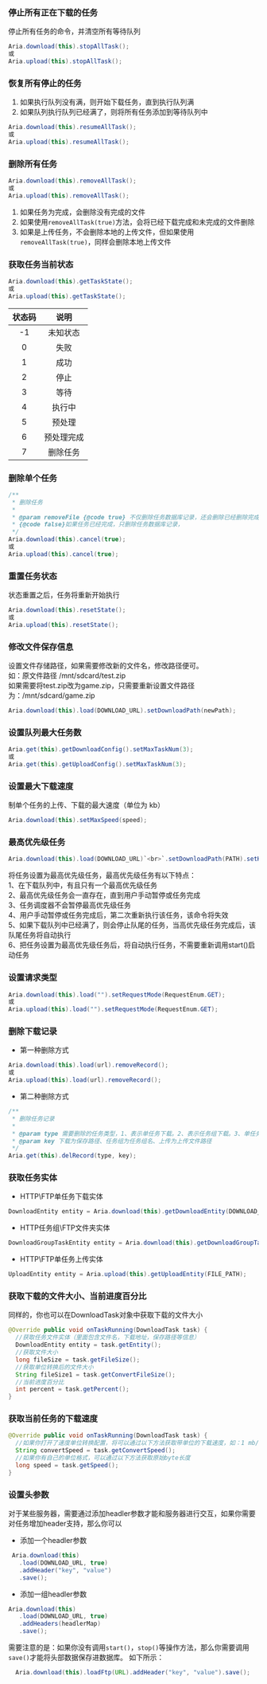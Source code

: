 ### 停止所有正在下载的任务
停止所有任务的命令，并清空所有等待队列
```java
Aria.download(this).stopAllTask();
或
Aria.upload(this).stopAllTask();
```

### 恢复所有停止的任务
1. 如果执行队列没有满，则开始下载任务，直到执行队列满
2. 如果队列执行队列已经满了，则将所有任务添加到等待队列中
```java
Aria.download(this).resumeAllTask();
或
Aria.upload(this).resumeAllTask();
```

### 删除所有任务
```java
Aria.download(this).removeAllTask();
或
Aria.upload(this).removeAllTask();
```
1. 如果任务为完成，会删除没有完成的文件</br> 
2. 如果使用`removeAllTask(true)`方法，会将已经下载完成和未完成的文件删除</br> 
3. 如果是上传任务，不会删除本地的上传文件，但如果使用`removeAllTask(true)`，同样会删除本地上传文件

### 获取任务当前状态
```java
Aria.download(this).getTaskState();
或
Aria.upload(this).getTaskState();
```
| 状态码 | 说明 |
| :----: | :----: |
| -1 | 未知状态 |
| 0 | 失败 |
| 1 | 成功 |
| 2 | 停止 |
| 3 | 等待 |
| 4 | 执行中 |
| 5 | 预处理 |
| 6 | 预处理完成 |
| 7 | 删除任务 |

### 删除单个任务
```java
/**
 * 删除任务
 *
 * @param removeFile {@code true} 不仅删除任务数据库记录，还会删除已经删除完成的文件
 * {@code false}如果任务已经完成，只删除任务数据库记录，
 */
Aria.download(this).cancel(true);
或
Aria.upload(this).cancel(true);
```



### 重置任务状态
状态重置之后，任务将重新开始执行
```java
Aria.download(this).resetState();
或
Aria.upload(this).resetState();
```


### 修改文件保存信息
设置文件存储路径，如果需要修改新的文件名，修改路径便可。<br>
如：原文件路径 /mnt/sdcard/test.zip<br>
如果需要将test.zip改为game.zip，只需要重新设置文件路径为：/mnt/sdcard/game.zip
```java
Aria.download(this).load(DOWNLOAD_URL).setDownloadPath(newPath);
```

### 设置队列最大任务数
```java
Aria.get(this).getDownloadConfig().setMaxTaskNum(3);
或
Aria.get(this).getUploadConfig().setMaxTaskNum(3);
```

### 设置最大下载速度
制单个任务的上传、下载的最大速度（单位为 kb）
```java
Aria.download(this).setMaxSpeed(speed);
```


### 最高优先级任务
```java
Aria.download(this).load(DOWNLOAD_URL)`<br>`.setDownloadPath(PATH).setHighestPriority();
```
将任务设置为最高优先级任务，最高优先级任务有以下特点：<br>
1、在下载队列中，有且只有一个最高优先级任务<br> 
2、最高优先级任务会一直存在，直到用户手动暂停或任务完成<br>
3、任务调度器不会暂停最高优先级任务<br>
4、用户手动暂停或任务完成后，第二次重新执行该任务，该命令将失效<br>
5、如果下载队列中已经满了，则会停止队尾的任务，当高优先级任务完成后，该队尾任务将自动执行<br>
6、把任务设置为最高优先级任务后，将自动执行任务，不需要重新调用start()启动任务

### 设置请求类型
```java
Aria.download(this).load("").setRequestMode(RequestEnum.GET);
或
Aria.upload(this).load("").setRequestMode(RequestEnum.GET);
```

### 删除下载记录
* 第一种删除方式
```java
Aria.download(this).load(url).removeRecord();
或
Aria.upload(this).load(url).removeRecord();
```
* 第二种删除方式
```java
/**
 * 删除任务记录
 *
 * @param type 需要删除的任务类型，1、表示单任务下载。2、表示任务组下载。3、单任务上传
 * @param key 下载为保存路径、任务组为任务组名、上传为上传文件路径
 */
Aria.get(this).delRecord(type, key);
```

### 获取任务实体
* HTTP\FTP单任务下载实体
```java
DownloadEntity entity = Aria.download(this).getDownloadEntity(DOWNLOAD_URL);
```
* HTTP任务组\FTP文件夹实体
```java
DownloadGroupTaskEntity entity = Aria.download(this).getDownloadGroupTask(mUrls);
```
* HTTP\FTP单任务上传实体
```java
UploadEntity entity = Aria.upload(this).getUploadEntity(FILE_PATH);
```

### 获取下载的文件大小、当前进度百分比
同样的，你也可以在DownloadTask对象中获取下载的文件大小
```java
@Override public void onTaskRunning(DownloadTask task) {
  //获取任务文件实体（里面包含文件名，下载地址，保存路径等信息）
  DownloadEntity entity = task.getEntity();
  //获取文件大小
  long fileSize = task.getFileSize();
  //获取单位转换后的文件大小
  String fileSize1 = task.getConvertFileSize();
  //当前进度百分比
  int percent = task.getPercent();
}
```

### 获取当前任务的下载速度
``` java
@Override public void onTaskRunning(DownloadTask task) {
  //如果你打开了速度单位转换配置，将可以通过以下方法获取带单位的下载速度，如：1 mb/s
  String convertSpeed = task.getConvertSpeed();
  //如果你有自己的单位格式，可以通过以下方法获取原始byte长度
  long speed = task.getSpeed();
}
```

### 设置头参数
对于某些服务器，需要通过添加headler参数才能和服务器进行交互，如果你需要对任务增加header支持，那么你可以
* 添加一个headler参数
 ```java
  Aria.download(this)
    .load(DOWNLOAD_URL, true)
    .addHeader("key", "value")
    .save();
 ``` 
* 添加一组headler参数
 ```java
 Aria.download(this)
    .load(DOWNLOAD_URL, true)
    .addHeaders(headlerMap)
    .save();
 ```
 需要注意的是：如果你没有调用`start()`，`stop()`等操作方法，那么你需要调用`save()`才能将头部数据保存进数据库。
如下所示：
```java
  Aria.download(this).loadFtp(URL).addHeader("key", "value").save();
```